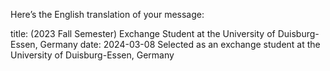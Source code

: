 
Here’s the English translation of your message:

title: (2023 Fall Semester) Exchange Student at the University of Duisburg-Essen, Germany
date: 2024-03-08
Selected as an exchange student at the University of Duisburg-Essen, Germany

<!--more--> <!-- I went to Germany as an exchange student to explore European and Western cultures further. At the German university, I took two computer science courses, which allowed me to communicate with my classmates and gain insights into the European IT industry. I also backpacked through 15 countries alone, experiencing various cultures. One memorable experience was walking the Camino de Santiago in Spain, where I felt a warm atmosphere of mutual support and encouragement. This journey made me reflect on my life’s values and goals, and I realized that I wanted to positively impact the world, just as others had helped me along the way. -->
